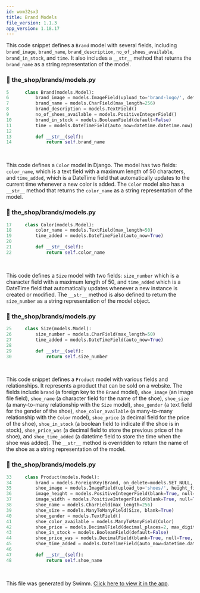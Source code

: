 ```yaml
---
id: wom32sx3
title: Brand Models
file_version: 1.1.3
app_version: 1.18.17
---
```


This code snippet defines a `Brand` model with several fields, including `brand_image`, `brand_name`, `brand_description`, `no_of_shoes_available`, `brand_in_stock`, and `time`. It also includes a `__str__` method that returns the `brand_name` as a string representation of the model.
<!-- NOTE-swimm-snippet: the lines below link your snippet to Swimm -->
### 📄 the_shop/brands/models.py
```python
5      class Brand(models.Model):
6          brand_image = models.ImageField(upload_to='brand-logo/', default='assets/zebby.jpg')
7          brand_name = models.CharField(max_length=256)
8          brand_description = models.TextField()
9          no_of_shoes_available = models.PositiveIntegerField()
10         brand_in_stock = models.BooleanField(default=False)
11         time = models.DateTimeField(auto_now=datetime.datetime.now)
12     
13         def __str__(self):
14             return self.brand_name
```

<br/>

This code defines a `Color` model in Django. The model has two fields: `color_name`, which is a text field with a maximum length of 50 characters, and `time_added`, which is a DateTime field that automatically updates to the current time whenever a new color is added. The `Color` model also has a `__str__` method that returns the `color_name` as a string representation of the model.
<!-- NOTE-swimm-snippet: the lines below link your snippet to Swimm -->
### 📄 the_shop/brands/models.py
```python
17     class Color(models.Model):
18         color_name = models.TextField(max_length=50)
19         time_added = models.DateTimeField(auto_now=True)
20     
21         def __str__(self):
22             return self.color_name
```

<br/>

This code defines a `Size` model with two fields: `size_number` which is a character field with a maximum length of 50, and `time_added` which is a DateTime field that automatically updates whenever a new instance is created or modified. The `__str__` method is also defined to return the `size_number` as a string representation of the model object.
<!-- NOTE-swimm-snippet: the lines below link your snippet to Swimm -->
### 📄 the_shop/brands/models.py
```python
25     class Size(models.Model):
26         size_number = models.CharField(max_length=50)
27         time_added = models.DateTimeField(auto_now=True)
28     
29         def __str__(self):
30             return self.size_number
```

<br/>

This code snippet defines a `Product` model with various fields and relationships. It represents a product that can be sold on a website. The fields include `brand` (a foreign key to the `Brand` model), `shoe_image` (an image file field), `shoe_name` (a character field for the name of the shoe), `shoe_size` (a many-to-many relationship with the `Size` model), `shoe_gender` (a text field for the gender of the shoe), `shoe_color_available` (a many-to-many relationship with the `Color` model), `shoe_price` (a decimal field for the price of the shoe), `shoe_in_stock` (a boolean field to indicate if the shoe is in stock), `shoe_price_was` (a decimal field to store the previous price of the shoe), and `shoe_time_added` (a datetime field to store the time when the shoe was added). The `__str__` method is overridden to return the name of the shoe as a string representation of the model.
<!-- NOTE-swimm-snippet: the lines below link your snippet to Swimm -->
### 📄 the_shop/brands/models.py
```python
33     class Product(models.Model):
34         brand = models.ForeignKey(Brand, on_delete=models.SET_NULL, null=True)
35         shoe_image = models.ImageField(upload_to='shoes/', height_field='image_height', width_field='image_width')
36         image_height = models.PositiveIntegerField(blank=True, null=True)
37         image_width = models.PositiveIntegerField(blank=True, null=True)
38         shoe_name = models.CharField(max_length=256)
39         shoe_size = models.ManyToManyField(Size, blank=True)
40         shoe_gender = models.TextField()
41         shoe_color_available = models.ManyToManyField(Color)
42         shoe_price = models.DecimalField(decimal_places=2, max_digits=9)
43         shoe_in_stock = models.BooleanField(default=False)
44         shoe_price_was = models.DecimalField(blank=True, null=True, decimal_places=2, max_digits=9)
45         shoe_time_added = models.DateTimeField(auto_now=datetime.datetime.now)
46     
47         def __str__(self):
48             return self.shoe_name
```

<br/>

This file was generated by Swimm. [Click here to view it in the app](https://app.swimm.io/repos/Z2l0aHViJTNBJTNBdG9wZy1zaG9wJTNBJTNBemViYnlH/docs/wom32sx3).

